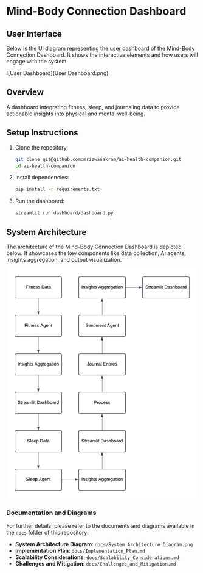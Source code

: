 # Mind-Body Connection Dashboard

## User Interface

Below is the UI diagram representing the user dashboard of the Mind-Body Connection Dashboard. It shows the interactive elements and how users will engage with the system.

![User Dashboard](User Dashboard.png)

## Overview
A dashboard integrating fitness, sleep, and journaling data to provide actionable insights into physical and mental well-being.

## Setup Instructions
1. Clone the repository:
    ```bash
    git clone git@github.com:mrizwanakram/ai-health-companion.git
    cd ai-health-companion
    ```
2. Install dependencies:
    ```bash
    pip install -r requirements.txt
    ```
3. Run the dashboard:
    ```bash
    streamlit run dashboard/dashboard.py
    ```

## System Architecture

The architecture of the Mind-Body Connection Dashboard is depicted below. It showcases the key components like data collection, AI agents, insights aggregation, and output visualization.

![System Architecture Diagram](docs/System%20Architecture%20Diagram.png)

### Documentation and Diagrams

For further details, please refer to the documents and diagrams available in the `docs` folder of this repository:
- **System Architecture Diagram**: `docs/System Architecture Diagram.png`
- **Implementation Plan**: `docs/Implementation_Plan.md`
- **Scalability Considerations**: `docs/Scalability_Considerations.md`
- **Challenges and Mitigation**: `docs/Challenges_and_Mitigation.md`
